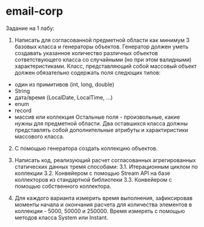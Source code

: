 # email-corp
 
Задание на 1 лабу:

1. Написать для согласованной предметной области как минимум 3 базовых класса и генераторы объектов. Генератор должен уметь создавать указанное количество различных объектов сответствующего класса со случайными (но при этом валидными) характеристиками. Класс, представляющий собой массовый объект должен обязательно содержать поля следющих типов:
- один из примитивов (int, long, double)
- String
- дата/время (LocalDate, LocalTime, ...)
- enum
- record
- массив или коллекция
Остальные поля - произвольные, какие нужны для предметной области.
Два оставшихся класса должны представлять собой дополнительные атрибуты и характиристики массового класса.

2. С помощью генератора создать коллекцию объектов.
3. Написать код, реализующий расчет согласованных агрегированных статических данных тремя способами:
3.1. Итерационным циклом по коллекции
3.2. Конвейером с помощью Stream API на базе коллекторов из стандартной библиотеки
3.3. Конвейером с помощью собственного коллектора.

4. Для каждого варианта измерить время выполнения, зафиксировав моменты начала и окончания расчета для количества элементов в коллекции - 5000, 50000 и 250000. Время измерять с помощью методов класса System или Instant.